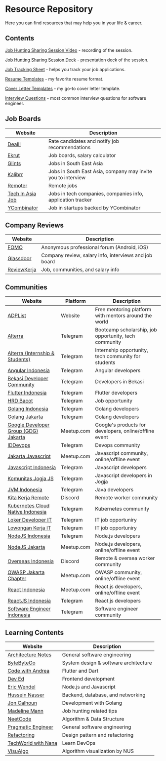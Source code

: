 # Resource Repository

Here you can find resources that may help you in your life & career.

## Contents

[Job Hunting Sharing Session Video](https://youtu.be/eqRrM_gW8v8) - recording of the session.

[Job Hunting Sharing Session Deck](./job-hunting-sharing-session-adplist/presentation-deck.pdf) - presentation deck of the session.

[Job Tracking Sheet](https://docs.google.com/spreadsheets/d/1rHsUSuzCvPEmEADQCciCPTUUXxVGSnTEGWk_967GW1o) - helps you track your job applications.

[Resume Templates](https://docs.google.com/document/d/1qUGqVSK_bXMMmgnkyjRCKFbtFWDC9ZgdaANkkYaOBSI) - my favorite resume format.

[Cover Letter Templates](https://docs.google.com/document/d/1ILZoSknrO4K6HJ62-USjTQCn4QO70V_YCIdbnq2xQW4) - my go-to cover letter template.

[Interview Questions](./software-engineer-interview-questions) - most common interview questions for software engineer.

## Job Boards

| Website                                             | Description                                                  |
|-----------------------------------------------------|--------------------------------------------------------------|
| [Deall!](https://usedeall.com/)                     | Rate candidates and notify job recommendations               |
| [Ekrut](https://www.ekrut.com/)                     | Job boards, salary calculator                                |
| [Glints](https://glints.com)                        | Jobs in South East Asia                                      |
| [Kalibrr](https://www.kalibrr.com/)                 | Jobs in South East Asia, company may invite you to interview |
| [Remoter](https://remoter.id/)                      | Remote jobs                                                  |
| [Tech In Asia Job](https://www.techinasia.com/jobs) | Jobs in tech companies, companies info, application tracker  |
| [YCombinator](https://www.workatastartup.com/)      | Job in startups backed by YCombinator                        |

## Company Reviews

| Website                                             | Description                                                  |
|-----------------------------------------------------|--------------------------------------------------------------|
| [FOMO](https://www.fomo.id/)                        | Anonymous professional forum (Android, iOS)                  |
| [Glassdoor](https://glassdoor.com/)                 | Company review, salary info, interviews and job board        |
| [ReviewKerja](https://reviewkerja.com/)             | Job, communities, and salary info                            |

## Communities

| Website                                                                     | Platform   | Description                                                 |
|-----------------------------------------------------------------------------|------------|-------------------------------------------------------------|
| [ADPList](https://adplist.org)                                              | Website    | Free mentoring platform with mentors around the world       |
| [Alterra](https://t.me/Forum_Altaid)                                        | Telegram   | Bootcamp scholarship, job opportunity, tech community       |
| [Alterra (Internship & Students)](https://t.me/LokerSMK_ALTA)               | Telegram   | Internship opportunity, tech community for students         |
| [Angular Indonesia](https://t.me/AngularID)                                 | Telegram   | Angular developers                                          |
| [Bekasi Developer Community](https://t.me/bekasidev)                        | Telegram   | Developers in Bekasi                                        |
| [Flutter Indonesia](https://t.me/flutter_id)                                | Telegram   | Flutter developers                                          |
| [HRD Bacot](https://t.me/hrdbacot)                                          | Telegram   | Job opportunity                                             |
| [Golang Indonesia](https://t.me/golangID)                                   | Telegram   | Golang developers                                           |
| [Golang Jakarta](https://t.me/gophers_id)                                   | Telegram   | Golang developers                                           |
| [Google Developer Group (GDG) Jakarta](https://www.meetup.com/GDG-Jakarta/) | Meetup.com | Google's products for developers, online/offline event      |
| [IDDevops](https://t.me/IDDevOps)                                           | Telegram   | Devops community                                            |
| [Jakarta Javascript](https://www.meetup.com/JakartaJS/)                     | Meetup.com | Javascript community, online/offline event                  |
| [Javascript Indonesia](https://t.me/js_id)                                  | Telegram   | Javascript developers                                       |
| [Komunitas Jogja JS](https://t.me/jogjajs)                                  | Telegram   | Javascript developers in Jogja                              |
| [JVM Indonesia](https://t.me/JVMIndonesia)                                  | Telegram   | Java developers                                             |
| [Kita Kerja Remote](https://discord.gg/j4Ku4wbc)                            | Discord    | Remote worker community                                     |
| [Kubernetes Cloud Native Indonesia](https://t.me/kubernetesindonesia)       | Telegram   | Kubernetes community                                        |
| [Loker Developer IT](https://t.me/LokerDeveloper)                           | Telegram   | IT job opportuniry                                          |
| [Lowongan Kerja IT](https://t.me/LowonganKerjaIT)                           | Telegram   | IT job opportuniry                                          |
| [NodeJS Indonesia](https://t.me/nodejsid)                                   | Telegram   | Node.js developers                                          |
| [NodeJS Jakarta](https://www.meetup.com/Node-js-Workshop/)                  | Meetup.com | Node.js developers, online/offline event                    |
| [Overseas Indonesia](https://discord.gg/7qrq3ag4)                           | Discord    | Remote & oversea worker community                           |
| [OWASP Jakarta Chapter](https://www.meetup.com/GDG-Jakarta/)                | Meetup.com | OWASP community, online/offline event                       |
| [React Indonesia](https://www.meetup.com/reactindonesia/)                   | Meetup.com | React.js developers, online/offline event                   |
| [ReactJS Indonesia](https://t.me/react_idn)                                 | Telegram   | React.js developers                                         |
| [Software Engineer Indonesia](https://t.me/soft_eng_id)                     | Telegram   | Software engineer community                                 |

## Learning Contents

| Website                                                              | Description                                                  |
|----------------------------------------------------------------------|--------------------------------------------------------------|
| [Architecture Notes](https://architecturenotes.co/)                  | General software engineering                                 |
| [ByteByteGo](https://bytebytego.com/)                                | System design & software architecture                        |
| [Code with Andrea](https://www.youtube.com/c/CodeWithAndrea)         | Flutter and Dart                                             |
| [Dev Ed](https://www.youtube.com/channel/UClb90NQQcskPUGDIXsQEz5Q)   | Frontend development                                         |
| [Eric Wendel](https://blog.erickwendel.com.br/)                      | Node.js and Javascript                                       |
| [Hussein Nasser](https://www.husseinnasser.com/)                     | Backend, database, and networking                            |
| [Jon Calhoun](https://www.calhoun.io/)                               | Development with Golang                                      |
| [Madeline Mann](https://www.youtube.com/SelfMadeMillennial/)         | Job hunting related tips                                     |
| [NeetCode](https://neetcode.io/)                                     | Algorithm & Data Structure                                   |
| [Pragmatic Engineer](https://pragmaticengineer.com/)                 | General software engineering                                 |
| [Refactoring](https://refactoring.guru/)                             | Design pattern and refactoring                               |
| [TechWorld with Nana](https://www.youtube.com/c/techworldwithnana)   | Learn DevOps                                                 |
| [VisuAlgo](https://visualgo.net/en)                                  | Algorithm visualization by NUS                               |
